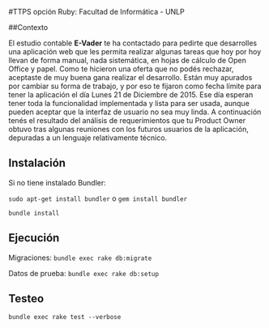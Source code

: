 #TTPS opción Ruby: Facultad de Informática - UNLP


##Contexto

El estudio contable **E-Vader** te ha contactado para pedirte que desarrolles una aplicación web que les
permita realizar algunas tareas que hoy por hoy llevan de forma manual, nada sistemática, en hojas de
cálculo de Open Office y papel. Como te hicieron una oferta que no podés rechazar, aceptaste de muy
buena gana realizar el desarrollo.
Están muy apurados por cambiar su forma de trabajo, y por eso te fijaron como fecha límite para tener la
aplicación el día Lunes 21 de Diciembre de 2015. Ese día esperan tener toda la funcionalidad
implementada y lista para ser usada, aunque pueden aceptar que la interfaz de usuario no sea muy linda.
A continuación tenés el resultado del análisis de requerimientos que tu Product Owner obtuvo tras algunas
reuniones con los futuros usuarios de la aplicación, depuradas a un lenguaje relativamente técnico.

## Instalación
  
  Si no tiene instalado Bundler: 

` sudo apt-get install bundler ` o `gem install bundler`
  
` bundle install `

## Ejecución

  Migraciones: `bundle exec rake db:migrate`
  
  Datos de prueba: `bundle exec rake db:setup`
  
## Testeo

  ` bundle exec rake test --verbose `

  

